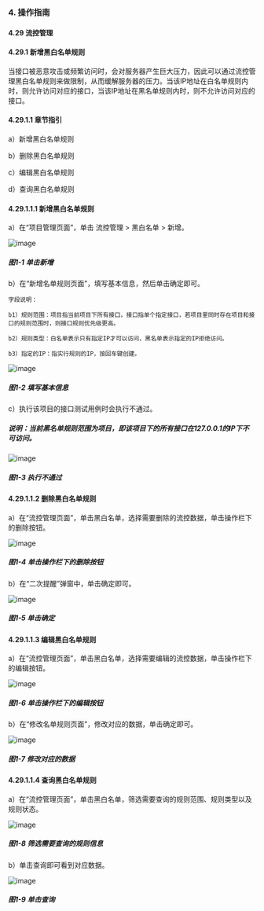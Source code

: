 ### 4. 操作指南

#### 4.29 流控管理

#### 4.29.1 新增黑白名单规则

当接口被恶意攻击或频繁访问时，会对服务器产生巨大压力，因此可以通过流控管理黑白名单规则来做限制，从而缓解服务器的压力。当该IP地址在白名单规则内时，则允许访问对应的接口，当该IP地址在黑名单规则内时，则不允许访问对应的接口。

#### 4.29.1.1 章节指引

a）新增黑白名单规则

b）删除黑白名单规则

c）编辑黑白名单规则

d）查询黑白名单规则

#### 4.29.1.1.1 新增黑白名单规则

a）在“项目管理页面”，单击 流控管理 > 黑白名单 > 新增。

![image](https://user-images.githubusercontent.com/79617492/229679172-84f4580d-a1c7-446d-8802-36406262af64.png)

##### 图1-1 单击新增

b）在“新增名单规则页面”，填写基本信息，然后单击确定即可。

```
字段说明：

b1）规则范围：项目指当前项目下所有接口，接口指单个指定接口，若项目里同时存在项目和接口的规则范围时，则接口规则优先级更高。

b2）规则类型：白名单表示只有指定IP才可以访问，黑名单表示指定的IP拒绝访问。

b3）指定的IP：指实行规则的IP，按回车键创建。
```

![image](https://user-images.githubusercontent.com/79617492/229679179-5c43a427-9e7b-4614-aa7b-f9795a8a1a80.png)

##### 图1-2 填写基本信息

c）执行该项目的接口测试用例时会执行不通过。

##### 说明：当前黑名单规则范围为项目，即该项目下的所有接口在127.0.0.1的IP下不可访问。

![image](https://user-images.githubusercontent.com/79617492/229679192-a09f3687-b131-4777-ac57-0668e76152fd.png)

##### 图1-3 执行不通过

#### 4.29.1.1.2 删除黑白名单规则

a）在“流控管理页面”，单击黑白名单，选择需要删除的流控数据，单击操作栏下的删除按钮。

![image](https://user-images.githubusercontent.com/79617492/229679209-e4987284-1f03-41cb-86d3-7e90dbe2b5c5.png)

##### 图1-4 单击操作栏下的删除按钮

b）在“二次提醒”弹窗中，单击确定即可。

![image](https://user-images.githubusercontent.com/79617492/229679228-4e4391eb-87b0-42e7-a0ff-03d02cf5bdc6.png)

##### 图1-5 单击确定

#### 4.29.1.1.3 编辑黑白名单规则

a）在“流控管理页面”，单击黑白名单，选择需要编辑的流控数据，单击操作栏下的编辑按钮。

![image](https://user-images.githubusercontent.com/79617492/229679243-179326d1-da76-4b08-aae1-1d766a0b73fe.png)

##### 图1-6 单击操作栏下的编辑按钮

b）在“修改名单规则页面”，修改对应的数据，单击确定即可。

![image](https://user-images.githubusercontent.com/79617492/229679259-662355b7-8b3c-4b81-b067-7c4036ff488e.png)

##### 图1-7 修改对应的数据

#### 4.29.1.1.4 查询黑白名单规则

a）在“流控管理页面”，单击黑白名单，筛选需要查询的规则范围、规则类型以及规则状态。

![image](https://user-images.githubusercontent.com/79617492/229679270-e33b7114-c876-49a4-8b04-5bf1626c96c2.png)

##### 图1-8 筛选需要查询的规则信息

b）单击查询即可看到对应数据。

![image](https://user-images.githubusercontent.com/79617492/229679288-4091ed83-4f87-4477-9704-a0338030d0f3.png)

##### 图1-9 单击查询
